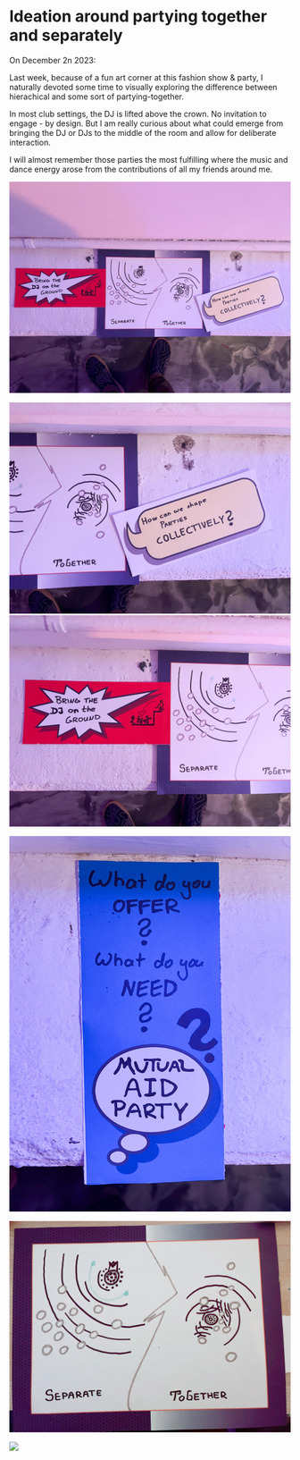 # Ideation around partying together and separately 

On December 2n 2023:

Last week, because of a fun art corner at this fashion show & party, I naturally devoted some time to visually exploring the difference between hierachical and some sort of partying-together. 

In most club settings, the DJ is lifted above the crown. No invitation to engage - by design. But I am really curious about what could emerge from bringing the DJ or DJs to the middle of the room and allow for deliberate interaction. 

I will almost remember those parties the most fulfilling where the music and dance energy arose from the contributions of all my friends around me. 


![](../media/IMG_2739.jpg)

![](../media/IMG_2740.jpg)
![](../media/IMG_2741.jpg)

![](../media/IMG_2742.jpg)

![](../media/IMG_2738.jpg)

![](../media/IMG_7966.heic)